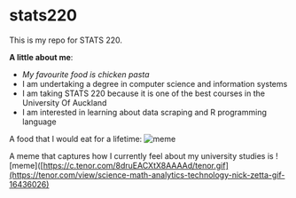 # stats220

This is my repo for STATS 220. 

**A little about me**:
- _My favourite food is chicken pasta_
- I am undertaking a degree in computer science and information systems
- I am taking STATS 220 because it is one of the best courses in the University Of Auckland
- I am interested in learning about data scraping and R programming language 

A food that I would eat for a lifetime: 
![meme]([https://tenor.com/view/cajun-chicken-alfredo-pasta-food-chicken-alfredo-gif-1327376187094577166)


A meme that captures how I currently feel about my university studies is ![meme]([https://c.tenor.com/8druEACXtX8AAAAd/tenor.gif](https://tenor.com/view/science-math-analytics-technology-nick-zetta-gif-16436026)
